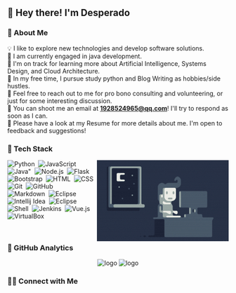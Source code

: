 ## :wave: Hey there! I'm Desperado

### :bow: About Me 
:bulb:    I like to explore new technologies and develop software solutions.  
:muscle:  I am currently engaged in java development.  
:cactus:  I'm on track for learning more about Artificial Intelligence, Systems Design, and Cloud Architecture.  
:pencil:  In my free time, I pursue study python and Blog Writing as hobbies/side hustles.  
:speech_balloon: Feel free to reach out to me for pro bono consulting and volunteering, or just for some interesting discussion.   
:e-mail: You can shoot me an email at **1928524965@qq.com**! I'll try to respond as soon as I can.  
:page_facing_up: Please have a look at my Resume for more details about me. I'm open to feedback and suggestions!


### :wave: Tech Stack

<a target="_blank" rel="noopener noreferrer" href="https://raw.githubusercontent.com/AVS1508/AVS1508/master/assets/Night-Coding.gif"><img alt="Night Coding" src="https://raw.githubusercontent.com/AVS1508/AVS1508/master/assets/Night-Coding.gif" align="right" style="max-width:100%;"></a>

<p>
<img alt="Python" src="https://img.shields.io/badge/-Python-05122A?style=flat&logo=python" style="max-width:100%;">&nbsp;
<img alt="JavaScript" src="https://img.shields.io/badge/-JavaScript-05122A?style=flat&logo=javascript" style="max-width:100%;">&nbsp;
<img alt="Java" src="https://img.shields.io/badge/-Java-05122A?style=flat&amp;logo=Java&logoColor=FFA518" style="max-width:100%;">"&nbsp;
<img alt="Node.js" src="https://img.shields.io/badge/-Node.js-05122A?style=flat&logo=node.js" style="max-width:100%;">&nbsp;
<img alt="Flask" src="https://img.shields.io/badge/-Flask-05122A?style=flat&logo=flask" style="max-width:100%;"></br>
<img alt="Bootstrap" src="https://img.shields.io/badge/-Bootstrap-05122A?style=flat&amp;logo=bootstrap&logoColor=563D7C" style="max-width:100%;">&nbsp;
<img alt="HTML" src="https://img.shields.io/badge/-HTML-05122A?style=flat&logo=HTML5" style="max-width:100%;">&nbsp;
<img alt="CSS" src="https://img.shields.io/badge/-CSS-05122A?style=flat&amp;logo=CSS3&logoColor=1572B6" style="max-width:100%;">&nbsp;
<img alt="Git" src="https://img.shields.io/badge/-Git-05122A?style=flat&logo=git" style="max-width:100%;">&nbsp;
<img alt="GitHub" src="https://img.shields.io/badge/-GitHub-05122A?style=flat&logo=github" style="max-width:100%;"><br>
<img alt="Markdown" src="https://img.shields.io/badge/-Markdown-05122A?style=flat&logo=markdown" style="max-width:100%;">&nbsp;
<img alt="Eclipse" src="https://img.shields.io/badge/-Eclipse-05122A?style=flat&logo=eclipse-ide&amp;logoColor=2C2255" style="max-width:100%;">&nbsp;
<img  alt="Intellij Idea" src="https://img.shields.io/badge/-IntellijIdea-05122A?style=flat&logo=intellij-idea" style="max-width:100%;">&nbsp;
<img src="https://img.shields.io/badge/-PyCharm-05122A?style=flat&logo=pycharm" alt="Eclipse" style="max-width:100%;"><br>
<img src="https://img.shields.io/badge/-Shell-05122A?style=flat&logo=shell" alt="Shell" style="max-width:100%;">&nbsp;
<img src="https://img.shields.io/badge/-Jenkins-05122A?style=flat&logo=jenkins" alt="Jenkins"  style="max-width:100%;">&nbsp;
<img src="https://img.shields.io/badge/-Vue.js-05122A?style=flat&logo=vue.js" alt="Vue.js" style="max-width:100%;">&nbsp;
<img src="https://img.shields.io/badge/-VirtualBox-05122A?style=flat&logo=virtualbox" alt="VirtualBox" style="max-width:100%;">&nbsp;
</p>
<br>

### :book: GitHub Analytics
<p align="center">
  <img src="https://github-readme-stats.vercel.app/api?username=desperado2&show_icons=truee&bg_color=DEG,e96443,904e95" alt="logo" height="180"  style="max-width:100%" />  
  <img src="https://github-readme-stats.vercel.app/api/top-langs/?username=desperado2&layout=compact&bg_color=DEG,e96443,904e95" alt="logo" height="180" style="max-width:100%"/> </p>
 
### 🤝🏻  Connect with Me


